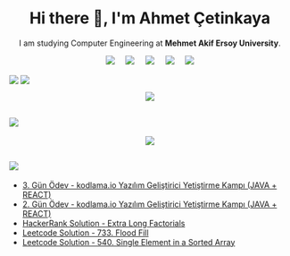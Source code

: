<h1 align='center'> Hi there 👋, I'm Ahmet Çetinkaya</h1>

<p align='center'>
  I am studying Computer Engineering at <b>Mehmet Akif Ersoy University</b>. 
</p>

<p align='center'>
  <a href="https://gist.github.com/ahmet-cetinkaya"><img src="https://img.shields.io/badge/gist-100000?style=for-the-badge&logo=github&logoColor=white" /></a>&nbsp;&nbsp;&nbsp;&nbsp;
  <a href="https://twitter.com/ahmet4cetinkaya"><img src="https://img.shields.io/badge/twitter-%231DA1F2.svg?&style=for-the-badge&logo=twitter&logoColor=white" /></a>&nbsp;&nbsp;&nbsp;&nbsp;
  <a href="https://www.linkedin.com/in/ahmet-cetinkaya/"><img src="https://img.shields.io/badge/linkedin-%230077B5.svg?&style=for-the-badge&logo=linkedin&logoColor=white" /></a>&nbsp;&nbsp;&nbsp;&nbsp;
 <a href="mailto:ahmet4cetinkaya@outlook.com"><img src="https://img.shields.io/badge/Outlook-0078D4.svg?&style=for-the-badge&logo=microsoft%20outlook&logoColor=white" /></a>&nbsp;&nbsp;&nbsp;&nbsp;
 <a href="https://ahmetcetinkaya.info/"><img src="https://img.shields.io/badge/ahmetcetinkaya.info-F4D03E.svg?&style=for-the-badge&logo=Cliqz&logoColor=black" /></a>
</p>

<a href="https://github.com/ahmet-cetinkaya"><img align="center" src="https://github-readme-stats.vercel.app/api?username=ahmet-cetinkaya&show_icons=true&bg_color=0d1117&text_color=bdc3c7&title_color=F4D03E&icon_color=F4D03E&hide_border=true" /></a>
<a href="https://github.com/ahmet-cetinkaya"><img align="center" src="https://github-readme-stats.vercel.app/api/top-langs/?username=ahmet-cetinkaya&bg_color=0d1117&text_color=bdc3c7&title_color=F4D03E&hide_border=true&layout=compact&langs_count=10" /></a>

<p align="center">
  <a href="#">
      <img src="https://estruyf-github.azurewebsites.net/api/VisitorHit?user=ahmet-cetinkaya&countColor=%237B1E7A" />
   </a>
</p>

## <a href="https://github.com/ahmet-cetinkaya?tab=repositories"><img src="https://img.shields.io/badge/I'm working on-100000?style=for-the-badge&logo=github&logoColor=white" /></a>

<p align='center'>
<a href="https://github.com/ahmet-cetinkaya/hrms-project-backend"><img align="center" src="https://github-readme-stats.vercel.app/api/pin/?username=ahmet-cetinkaya&repo=hrms-project-backend&title_color=fff&icon_color=F4D03E&text_color=9f9f9f&bg_color=0d1117&border_color=30363D" /></a>
</p>

## <a href="https://gist.github.com/ahmet-cetinkaya"><img src="https://img.shields.io/badge/Latest-Gists-100000?style=for-the-badge&logo=github&logoColor=white" /></a>

<!-- GISTS:START -->
- [3. Gün Ödev - kodlama.io Yazılım Geliştirici Yetiştirme Kampı (JAVA + REACT)](https://gist.github.com/ahmet-cetinkaya/8344a7e085c9ffcd9b681b8e52dd96fb)
- [2. Gün Ödev - kodlama.io Yazılım Geliştirici Yetiştirme Kampı (JAVA + REACT)](https://gist.github.com/ahmet-cetinkaya/0cc03d7a1b4bfa77d71ec2510da5f4b0)
- [HackerRank Solution - Extra Long Factorials](https://gist.github.com/ahmet-cetinkaya/562d0d4751780f98e1b81bc969c6b405)
- [Leetcode Solution - 733. Flood Fill](https://gist.github.com/ahmet-cetinkaya/d4af5e8014d3487d34ec288defe71e78)
- [Leetcode Solution - 540. Single Element in a Sorted Array](https://gist.github.com/ahmet-cetinkaya/a71c1f7280d75f5dcf12d23f9fdd7e9a)
<!-- GISTS:END -->

